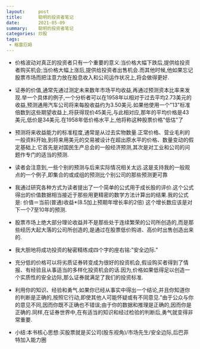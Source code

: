 ```yaml
---
layout:     post
title:      聪明的投资者笔记
date:       2021-05-09
summary:    聪明的投资者笔记
categories: 炒股
tags:
 - 格雷厄姆
---
```


- 价格波动对真正的投资者只有一个重要的意义:当价格大幅下跌后,提供给投资者购买机会;当价格大幅上涨后,提供给投资者出售机会.而其他时候,他如果忘记股票市场而把注意力放在股息收入和公司运作状况上,将会做得更好.

- 证券的价值,通常先通过测定未来数年市场平均收益,再通过预测资本比率来发现.举一个具体的例子,一个分析者可以在1958年以相对于过去平均2.73美元的收益,预测通用汽车公司将来每股收益约为3.50美元.如果他使用一个"13"标准倍数到这些期望收益上,将获得现价45美元,与此相对应,那年的平均价格是43美元,低价是34美元.在1958年低价格水平上,他将称这种股票价格"低估"了

- 预测将来收益能力的标准程度,通常是从过去实物数量.正常价格、营业毛利的一般资料开始,到将来用美元的交易被设计在超出原水平的价格、数量变动的假定基础上.它首先是对国民生产总会的一般经济预测,其次是对工业和公司的问题作专门的适当的预测.

- 读者会注意到,一些个别的预测与后来实际情况相关太远.这是支持我的一般观点的一个例子,即集合的或成组的预测比个别公司的那些预测更可靠

- 我通过研究各种方式为读者提出了一个简单的公式用于成长股的评价.这个公式得出的价值数据相当接近于那些用更精密的数学方法计算出的结果.我的公式是: 价值＝当前(普通)收益*(8.5加上预期年增长率的2倍) 这个增长数应该是对下一个7至10年的预测.

- 股票市场上绝大部分理论收益并不是那些处于连续繁荣的公司所创造的,而是那些经历大起大落的公司所创造的,是通过在股票低价购进、高价时出售创造出来的.

- 我大胆地将成功投资的秘密精练成四个字的座右铭:"安全边际."

- 充分低的价格可以将劣质证券转变成为很好的投资机会,假设购买者得到了情报、有经验且从事适当的多样化投资机会的话.因为,价格如果低得足以创造一个实质性的安全边际,那么证券就满足了我们的投资标准.

- 利用你的知识、经验和勇气.如果你已经从事实中得出一个结论,并且你知道你的判断是正确的,按照它行动,即使其他人可能怀疑或有不同意见."由于公众与你的意见不同,因而你既不正确也不错误;由于你的数据和推理是正确的,因而你是正确的.同样,在证券世界中,在有适当的知识和经过检验的判断后,勇气就变得非常重要.

- 小结:本书核心思想:买股票就是买公司(股东视角)/市场先生/安全边际,后巴菲特加入能力圈
